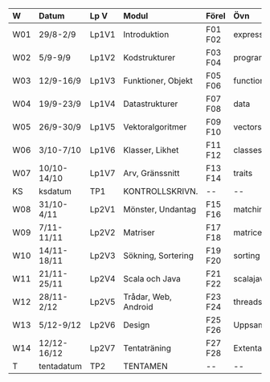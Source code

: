 | W   | Datum       | Lp V  | Modul                | Förel   | Övn         | Lab             |
|:----|:------------|:------|:---------------------|:--------|:------------|:----------------|
| W01 | 29/8-2/9    | Lp1V1 | Introduktion         | F01 F02 | expressions | kojo            |
| W02 | 5/9-9/9     | Lp1V2 | Kodstrukturer        | F03 F04 | programs    | --              |
| W03 | 12/9-16/9   | Lp1V3 | Funktioner, Objekt   | F05 F06 | functions   | simplewindow    |
| W04 | 19/9-23/9   | Lp1V4 | Datastrukturer       | F07 F08 | data        | textfiles       |
| W05 | 26/9-30/9   | Lp1V5 | Vektoralgoritmer     | F09 F10 | vectors     | cardgame        |
| W06 | 3/10-7/10   | Lp1V6 | Klasser, Likhet      | F11 F12 | classes     | shapes          |
| W07 | 10/10-14/10 | Lp1V7 | Arv, Gränssnitt      | F13 F14 | traits      | turtlerace-team |
| KS  | ksdatum     | TP1   | KONTROLLSKRIVN.      | --      | --          | --              |
| W08 | 31/10-4/11  | Lp2V1 | Mönster, Undantag    | F15 F16 | matching    | newlab-team     |
| W09 | 7/11-11/11  | Lp2V2 | Matriser             | F17 F18 | matrices    | maze            |
| W10 | 14/11-18/11 | Lp2V3 | Sökning, Sortering   | F19 F20 | sorting     | surveydata-team |
| W11 | 21/11-25/11 | Lp2V4 | Scala och Java       | F21 F22 | scalajava   | scalajava-team  |
| W12 | 28/11-2/12  | Lp2V5 | Trådar, Web, Android | F23 F24 | threads     | life            |
| W13 | 5/12-9/12   | Lp2V6 | Design               | F25 F26 | Uppsamling  | Inl.Uppg.       |
| W14 | 12/12-16/12 | Lp2V7 | Tentaträning         | F27 F28 | Extenta     | --              |
| T   | tentadatum  | TP2   | TENTAMEN             | --      | --          | --              |